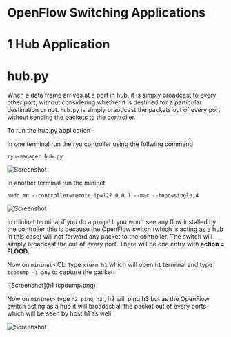 


# OpenFlow Switching Applications

# 1 Hub Application

# hub.py

When a data frame arrives at a port in hub, it is simply broadcast to every other port, without considering whether it is destined for a particular destination or not. ```hub.py``` is simply braodcast the packets out of every port without sending the packets to the controller.


To run the hup.py application

In one terminal run the ryu controller using the follwing command

  ```ryu-manager hub.py```
  
  ![Screenshot](hub.png)
  
In another terminal run the mininet
  
  ```sudo mn --controller=remote,ip=127.0.0.1 --mac --topo=single,4```
  
  ![Screenshot](topology.png)
  
In mininet terminal if you do a ```pingall``` you won't see any flow installed by the controller this is because the OpenFlow switch (which is acting as a hub in this case) will not forward any packet to the controller. The switch will simply broadcast the out of every port. There will be one entry with **action = FLOOD**.

Now on ```mininet>``` CLI type ```xterm h1``` which will open ```h1``` terminal and type ```tcpdump -i any``` to capture the packet.


  ![Screenshot](h1 tcpdump.png)

Now on ```mininet>``` type ```h2 ping h3``` , h2 will ping h3 but as the OpenFlow switch acting as a hub it will broadast all the packet out of every ports which will be seen by host h1 as well.

  ![Screenshot](h2pingh3.png)


  
  
  


